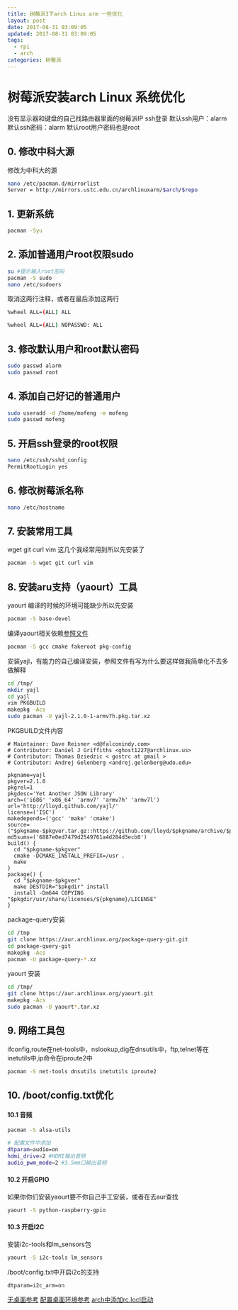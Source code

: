 ```yaml
---
title: 树莓派3下arch Linux arm 一些优化
layout: post
date: 2017-08-31 03:09:05
updated: 2017-08-31 03:09:05
tags:
  - rpi
  - arch
categories: 树莓派
---
```


# 树莓派安装arch Linux 系统优化
没有显示器和键盘的自己找路由器里面的树莓派IP ssh登录
默认ssh用户：alarm
默认ssh密码：alarm
默认root用户密码也是root
## 0. 修改中科大源
修改为中科大的源
```bash
nano /etc/pacman.d/mirrorlist
Server = http://mirrors.ustc.edu.cn/archlinuxarm/$arch/$repo
```

## 1. 更新系统
```bash
pacman -Syu
```
## 2. 添加普通用户root权限sudo
```bash
su #提示输入root密码
pacman -S sudo
nano /etc/sudoers
```
取消这两行注释，或者在最后添加这两行
```bash
%wheel ALL=(ALL) ALL

%wheel ALL=(ALL) NOPASSWD: ALL
```

## 3. 修改默认用户和root默认密码
```bash
sudo passwd alarm
sudo passwd root
```
## 4. 添加自己好记的普通用户
```bash
sudo useradd -d /home/mofeng -m mofeng
sudo passwd mofeng
```
## 5. 开启ssh登录的root权限
```bash
nano /etc/ssh/sshd_config
PermitRootLogin yes
```
## 6. 修改树莓派名称
```bash
nano /etc/hostname
```
## 7. 安装常用工具

wget git curl vim 这几个我经常用到所以先安装了
```bash
pacman -S wget git curl vim
```
## 8. 安装aru支持（yaourt）工具

yaourt 编译的时候的环境可能缺少所以先安装
```bash
pacman -S base-devel
```
编译yaourt相关依赖[参照文件](http://doku.ben00it.fr/dokuwiki/doku.php?id=linux:raspberry:yaourt)

```bash
pacman -S gcc cmake fakeroot pkg-config
```
安装yajl，有能力的自己编译安装，参照文件有写为什么要这样做我简单化不去多做解释

```bash
cd /tmp/
mkdir yajl
cd yajl
vim PKGBUILD
makepkg -Acs
sudo pacman -U yajl-2.1.0-1-armv7h.pkg.tar.xz
```
PKGBUILD文件内容
```
# Maintainer: Dave Reisner <d@falconindy.com>
# Contributor: Daniel J Griffiths <ghost1227@archlinux.us>
# Contributor: Thomas Dziedzic < gostrc at gmail >
# Contributor: Andrej Gelenberg <andrej.gelenberg@udo.edu>

pkgname=yajl
pkgver=2.1.0
pkgrel=1
pkgdesc='Yet Another JSON Library'
arch=('i686' 'x86_64' 'armv7' 'armv7h' 'armv7l')
url='http://lloyd.github.com/yajl/'
license=('ISC')
makedepends=('gcc' 'make' 'cmake')
source=("$pkgname-$pkgver.tar.gz::https://github.com/lloyd/$pkgname/archive/$pkgver.tar.gz")
md5sums=('6887e0ed7479d2549761a4d284d3ecb0')
build() {
  cd "$pkgname-$pkgver"
  cmake -DCMAKE_INSTALL_PREFIX=/usr .
  make
}
package() {
  cd "$pkgname-$pkgver"
  make DESTDIR="$pkgdir" install
  install -Dm644 COPYING "$pkgdir/usr/share/licenses/${pkgname}/LICENSE"
}
```
package-query安装

```bash
cd /tmp
git clone https://aur.archlinux.org/package-query-git.git
cd package-query-git
makepkg -Acs
pacman -U package-query-*.xz
```
yaourt 安装
```bash
cd /tmp/
git clone https://aur.archlinux.org/yaourt.git
makepkg -Acs
sudo pacman -U yaourt*.tar.xz
```
## 9. 网络工具包

ifconfig,route在net-tools中，nslookup,dig在dnsutils中，ftp,telnet等在inetutils中,ip命令在iproute2中

```bash
pacman -S net-tools dnsutils inetutils iproute2
```



## 10. /boot/config.txt优化

#### 10.1 音频

```bash
pacman -S alsa-utils

# 配置文件中添加
dtparam=audio=on
hdmi_drive=2 #HDMI输出音频
audio_pwm_mode=2 #3.5mm口输出音频
```

#### 10.2 开启GPIO
如果你你们安装yaourt要不你自己手工安装，或者在去aur查找
```bash
yaourt -S python-raspberry-gpio
```

#### 10.3 开启I2C

安装i2c-tools和lm_sensors包

```bash
yaourt -S i2c-tools lm_sensors
```
/boot/config.txt中开启i2c的支持

```
dtparam=i2c_arm=on
```

[无桌面参考](https://rocka.me/archive/my-first-archlinux-rpi3)
[配置桌面环境参考](https://zhuanlan.zhihu.com/p/25988799)
[arch中添加rc.locl启动](https://www.yumao.name/read/archlinux-systemd-rc-local/)
